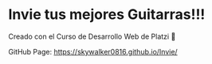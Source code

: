 # Invie tus mejores Guitarras!!!

Creado con el Curso de Desarrollo Web de Platzi :green_heart:

GitHub Page: https://skywalker0816.github.io/Invie/
